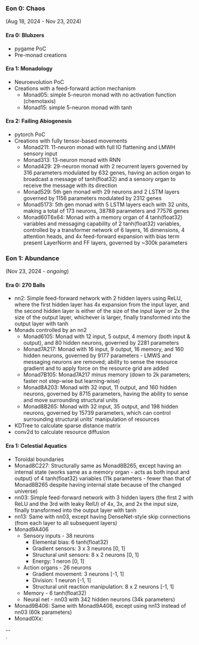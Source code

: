 ### Eon 0: Chaos
(Aug 18, 2024 - Nov 23, 2024)

#### Era 0: Blubzers
* pygame PoC
* Pre-monad creations

#### Era 1: Monadology
* Neuroevolution PoC
* Creations with a feed-forward action mechanism
	* Monad05: simple 5-neuron monad with no activation function (chemotaxis)
	* Monad15: simple 5-neuron monad with tanh

#### Era 2: Failing Abiogenesis
* pytorch PoC
* Creations with fully tensor-based movements
	* Monad211: 11-neuron monad with full IO flattening and LMWH sensory input
	* Monad313: 13-neuron monad with RNN
	* Monad429: 29-neuron monad with 2 recurrent layers governed by 316 parameters
							modulated by 632 genes, having an action organ to broadcast a
							message of tanh(float32) and a sensory organ to receive the
							message with its direction
  * Monad529: 5th gen monad with 29 neurons and 2 LSTM layers governed by 1156
							parameters modulated by 2312 genes
  * Monad5173: 5th gen monad with 5 LSTM layers each with 32 units, making a
							 total of 173 neurons, 38788 parameters and 77576 genes
  * Monad60T6x64: Monad with a memory organ of 4 tanh(float32) variables and
								  messaging capability of 2 tanh(float32) variables, controlled
								  by a transformer network of 6 layers, 16 dimensions, 4
								  attention heads, and 4x feed-forward expansion with bias term present LayerNorm and FF layers, governed by ~300k parameters

### Eon 1: Abundance
(Nov 23, 2024 - *ongoing*)

#### Era 0: 270 Balls
* nn2: Simple feed-forward network with 2 hidden layers using ReLU, where the
			 first hidden layer has 4x expansion from the input layer, and the second
			 hidden layer is either of the size of the input layer or 2x the size of
			 the output layer, whichever is larger, finally transformed into the
			 output layer with tanh
* Monads controlled by an nn2
	* Monad6105: Monad with 12 input, 5 output, 4 memory (both input & output),
							 and 80 hidden neurons, governed by 2281 parameters
	* Monad7A217: Monad with 16 input, 9 output, 16 memory, and 160 hidden
							  neurons, governed by 9177 parameters - LMWS and messaging
							  neurons are removed; ability to sense the resource gradient and
								to apply force on the resource grid are added
  * Monad7B105: Monad7A217 minus memory (down to 2k parameters; faster not
								step-wise but learning-wise)
  * Monad8A203: Monad with 32 input, 11 output, and 160 hidden neurons, governed
								by 8715 parameters, having the ability to sense and move
								surrounding structural units
  * Monad8B265: Monad with 32 input, 35 output, and 198 hidden neurons, governed
								by 15739 parameters, which can control surrounding structural
								units' manipulation of resources
* KDTree to calculate sparse distance matrix
* conv2d to calculate resource diffusion

#### Era 1: Celestial Aquatics
* Toroidal boundaries
* Monad8C227: Structurally same as Monad8B265, except having an internal state
							(works same as a memory organ - acts as both input and output) of
							4 tanh(float32) variables (11k parameters - fewer than that of
							Monad8B265 despite having internal state because of the changed
							universe)
* nn03: Simple feed-forward network with 3 hidden layers (the first 2 with ReLU
				and the 3rd with leaky RelU) of 4x, 3x, and 2x the input size, finally
				transformed into the output layer with tanh
* nn13: Same with nn03, except having DenseNet-style skip connections (from each
				layer to all subsequent layers)
* Monad9A406
	* Sensory inputs - 38 neurons
		* Elemental bias: 6 tanh(float32)
		* Gradient sensors: 3 x 3 neurons [0, 1]
		* Structural unit sensors: 8 x 2 neurons [0, 1]
		* Energy: 1 neron [0, 1]
	* Action organs - 26 neurons
		* Gradient movement: 3 neurons [-1, 1]
		* Division: 1 neuron [-1, 1]
		* Structural unit reaction manipulation: 8 x 2 neurons [-1, 1]
	* Memory - 6 tanh(float32)
	* Neural net - nn03 with 342 hidden neurons (34k parameters)
* Monad9B406: Same with Monad9A406, except using nn13 instead of nn03 (60k
							parameters)
* Monad0Xx:



--\
.
